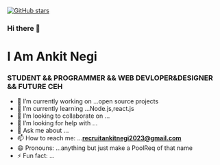 <a href="https://github.com/serAnkii/vue-test/stargazers"><img alt="GitHub stars" src="https://img.shields.io/github/stars/serAnkii/vue-test?style=social"></a>
### Hi there 👋

<h1>I Am Ankit Negi</h1>
<h3>STUDENT && PROGRAMMER && WEB DEVLOPER&DESIGNER && FUTURE CEH</h3>


- 🔭 I’m currently working on ...open source projects
- 🌱 I’m currently learning ...Node.js,react.js
- 👯 I’m looking to collaborate on ...
- 🤔 I’m looking for help with ...
- 💬 Ask me about ...
- 📫 How to reach me: ...**recruitankitnegi2023@gmail.com**
- 😄 Pronouns: ...anything but just make a PoolReq of that name
- ⚡ Fun fact: ... 

